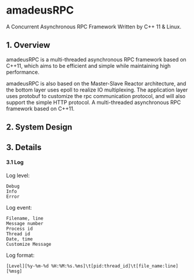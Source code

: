 # amadeusRPC
A Concurrent Asynchronous RPC Framework Written by C++ 11 &amp; Linux.


## 1. Overview
amadeusRPC is a multi-threaded asynchronous RPC framework based on C++11, which aims to be efficient and simple while maintaining high performance.

amadeusRPC is also based on the Master-Slave Reactor architecture, and the bottom layer uses epoll to realize IO multiplexing. The application layer uses protobuf to customize the rpc communication protocol, and will also support the simple HTTP protocol. A multi-threaded asynchronous RPC framework based on C++11.


## 2. System Design


## 3. Details

#### 3.1 Log
Log level:
```
Debug
Info
Error
```

Log event:
```
Filename, line
Message number
Process id
Thread id
Date, time
Customize Message
```

Log format:
```
[Level][%y-%m-%d %H:%M:%s.%ms]\t[pid:thread_id]\t[file_name:line][%msg]
```